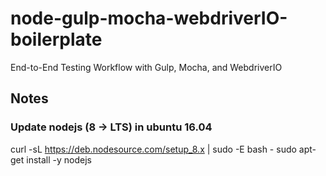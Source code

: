 # node-gulp-mocha-webdriverIO-boilerplate
End-to-End Testing Workflow with Gulp, Mocha, and WebdriverIO


## Notes

### Update nodejs (8 -> LTS) in ubuntu 16.04

curl -sL https://deb.nodesource.com/setup_8.x | sudo -E bash -
sudo apt-get install -y nodejs
